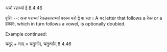 

 अचो रहाभ्यां द्वे 8.4.46 


वृत्तिः --: अचः पराभ्यां रेफहकाराभ्यां परस्य यरो द्वे वा स्तः। A यर् letter that follows a रेफः or a हकारः, which in turn follows a vowel, is optionally doubled. 


Example continued: 


चतुर् + णाम् = चतुर्णाम्, चतुर्ण्णाम् 8.4.46 


